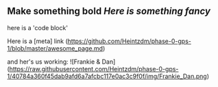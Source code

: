 **Make something bold**
*Here is something fancy*
---------------------------
here is a 'code block'

Here is a [meta] link (https://github.com/Heintzdm/phase-0-gps-1/blob/master/awesome_page.md)

and her's us working: ![Frankie & Dan] (https://raw.githubusercontent.com/Heintzdm/phase-0-gps-1/40784a360f45dab9afd6a7afcbc117e0ac3c9f0f/img/Frankie_Dan.png)